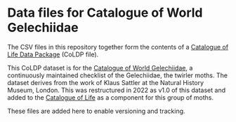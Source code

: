 # Data files for Catalogue of World Gelechiidae

The CSV files in this repository together form the contents of a [Catalogue of Life Data Package](https://github.com/CatalogueOfLife/coldp) (CoLDP file).

This CoLDP dataset is for the [Catalogue of World Gelechiidae](https://www.checklistbank.org/dataset/2362/about), a continuously maintained checklist of the Gelechiidae, the twirler moths. The dataset derives from the work of Klaus Sattler at the Natural History Museum, London. This was restructured in 2022 as v1.0 of this dataset and added to the [Catalogue of Life](http://www.catalogueoflife.org/) as a component for this group of moths.

These files are added here to enable versioning and tracking. 
